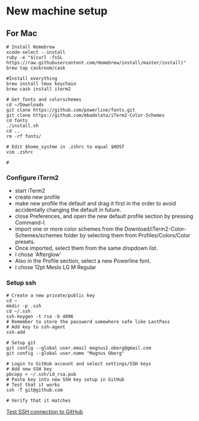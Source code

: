 # New machine setup #

## For Mac ##

~~~
# Install Homebrew
xcode-select --install
ruby -e "$(curl -fsSL https://raw.githubusercontent.com/Homebrew/install/master/install)"
brew tap caskroom/cask

#Install everything
brew install tmux keychain
brew cask install iterm2

# Get fonts and colorschemes
cd ~/Downloads
git clone https://github.com/powerline/fonts.git
git clone https://github.com/mbadolato/iTerm2-Color-Schemes
cd fonts
./install.sh
cd ..
rm -rf fonts/

# Edit $home_systme in .zshrc to equal $HOST
vim .zshrc

#
~~~

### Configure iTerm2
- start iTerm2
- create new profile
- make new profile the default and drag it first in the order to avoid accidentally changing the default in future.
- close Preferences, and open the new default profile section by pressing Command-I.
- import one or more color schemes from the Download/iTerm2-Color-Schemes/schemes folder by selecting them from Profiles/Colors/Color presets.
- Once imported, select them from the same dropdown list.
- I chose 'Afterglow'
- Also in the Profile section, select a new Powerline font.
- I chose 12pt Meslo LG M Regular

### Setup ssh
~~~
# Create a new private/public key
cd ~
mkdir -p .ssh
cd ~/.ssh
ssh-keygen -t rsa -b 4096
# Remember to store the password somewhere safe like LastPass
# Add key to ssh-agent
ssh-add

# Setup git
git config --global user.email magnus2.oberg@gmail.com
git config --global user.name "Magnus Oberg"

# Login to GitHub account and select settings/SSH keys
# Add new SSH key
pbcopy < ~/.ssh/id_rsa.pub
# Paste key into new SSH key setup in GitHub
# Test that it works
ssh -T git@github.com

# Verify that it matches 
~~~
[Test SSH connection to GitHub](https://help.github.com/articles/testing-your-ssh-connection/)
